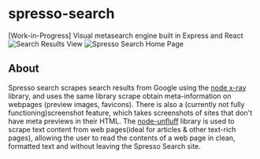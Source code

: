 # spresso-search
[Work-in-Progress] Visual metasearch engine built in Express and React
![Search Results View](https://i.imgur.com/t9fdXrg.png)
![Spresso Search Home Page](https://i.imgur.com/NKq1Q1C.png)

## About
Spresso search scrapes search results from Google using the [node x-ray](https://github.com/matthewmueller/x-ray) library, and uses the same library scrape obtain meta-information on webpages (preview images, favicons). There is also a (currently not fully functioning)screenshot feature, which takes screenshots of sites that don't have meta previews in their HTML. The [node-unfluff](https://github.com/ageitgey/node-unfluff) library is used to scrape text content from web pages(ideal for articles & other text-rich pages), allowing the user to read the contents of a web page in clean, formatted text and without leaving the Spresso Search site.
